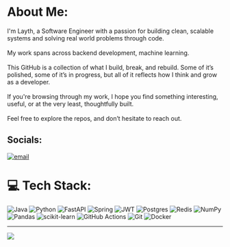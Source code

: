#  About Me:
I'm Layth, a Software Engineer with a passion for building clean, scalable systems and solving real world problems through code.<br><br>My work spans across backend development, machine learning.<br><br>This GitHub is a collection of what I build, break, and rebuild. Some of it’s polished, some of it’s in progress, but all of it reflects how I think and grow as a developer.<br><br>If you're browsing through my work, I hope you find something interesting, useful, or at the very least, thoughtfully built.<br><br>Feel free to explore the repos, and don’t hesitate to reach out.<br>


##  Socials:
[![email](https://img.shields.io/badge/Email-D14836?logo=gmail&logoColor=white)](mailto:laithsocials@gmail.com) 

# 💻 Tech Stack:
![Java](https://img.shields.io/badge/java-%23ED8B00.svg?style=for-the-badge&logo=openjdk&logoColor=white) ![Python](https://img.shields.io/badge/python-3670A0?style=for-the-badge&logo=python&logoColor=ffdd54) ![FastAPI](https://img.shields.io/badge/FastAPI-005571?style=for-the-badge&logo=fastapi) ![Spring](https://img.shields.io/badge/spring-%236DB33F.svg?style=for-the-badge&logo=spring&logoColor=white) ![JWT](https://img.shields.io/badge/JWT-black?style=for-the-badge&logo=JSON%20web%20tokens)  ![Postgres](https://img.shields.io/badge/postgres-%23316192.svg?style=for-the-badge&logo=postgresql&logoColor=white) ![Redis](https://img.shields.io/badge/redis-%23DD0031.svg?style=for-the-badge&logo=redis&logoColor=white) ![NumPy](https://img.shields.io/badge/numpy-%23013243.svg?style=for-the-badge&logo=numpy&logoColor=white) ![Pandas](https://img.shields.io/badge/pandas-%23150458.svg?style=for-the-badge&logo=pandas&logoColor=white) ![scikit-learn](https://img.shields.io/badge/scikit--learn-%23F7931E.svg?style=for-the-badge&logo=scikit-learn&logoColor=white) ![GitHub Actions](https://img.shields.io/badge/github%20actions-%232671E5.svg?style=for-the-badge&logo=githubactions&logoColor=white) ![Git](https://img.shields.io/badge/git-%23F05033.svg?style=for-the-badge&logo=git&logoColor=white) ![Docker](https://img.shields.io/badge/docker-%230db7ed.svg?style=for-the-badge&logo=docker&logoColor=white)

---
[![](https://visitcount.itsvg.in/api?id=Layyyth&icon=2&color=0)](https://visitcount.itsvg.in)

<!-- Proudly created with GPRM ( https://gprm.itsvg.in ) -->
